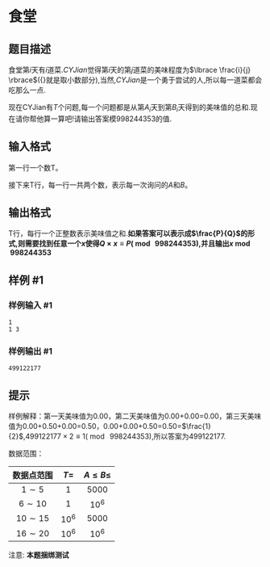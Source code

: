 # 食堂

## 题目描述

食堂第$i$天有$i$道菜.$CYJian$觉得第$i$天的第$j$道菜的美味程度为$\lbrace \frac{i}{j} \rbrace$({}就是取小数部分),当然,$CYJian$是一个勇于尝试的人,所以每一道菜都会吃那么一点.

现在CYJian有$T$个问题,每一个问题都是从第$A_i$天到第$B_i$天得到的美味值的总和.现在请你帮他算一算吧!请输出答案模$998244353$的值.

## 输入格式

第一行一个数T。

接下来T行，每一行一共两个数，表示每一次询问的$A$和$B$。

## 输出格式

T行，每行一个正整数表示美味值之和.**如果答案可以表示成$\frac{P}{Q}$的形式,则需要找到任意一个$x$使得$Q \times x \equiv P (\bmod\ 998244353)$,并且输出$x \bmod 998244353$**

## 样例 #1

### 样例输入 #1
```
1
1 3
```

### 样例输出 #1

```
499122177
```

## 提示

样例解释：第一天美味值为0.00，第二天美味值为0.00+0.00=0.00，第三天美味值为0.00+0.50+0.00=0.50，0.00+0.00+0.50=0.50=$\frac{1}{2}$,$499122177 \times 2 \equiv 1 (\bmod\ 998244353)$,所以答案为499122177.

数据范围：

| 数据点范围 | $T$= | $A\leqslant B \leqslant$ |
|:-------------------------:|:-----------------------:|:--------------:|
| $1 \sim 5$ | $1$ | $5000$  |
| $6 \sim 10$ | $1$ | $10^6$  |
| $10 \sim 15$ | $10^6$ | $5000$  |
| $16 \sim 20$ | $10^6$ | $10^6$  |

注意: **本题捆绑测试**
